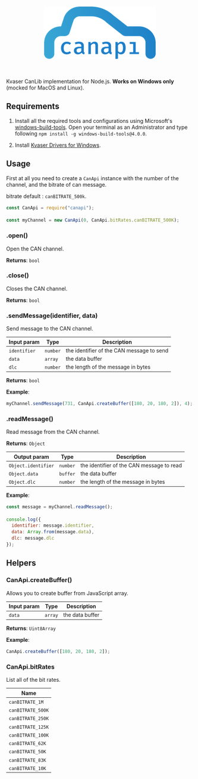 <p align="center">
    <img height="141" width="300" src="https://github.com/FadioIT/canapi/blob/master/logo.png?raw=true" />
    <br/>
    <br/>
    <br/>
</p>

Kvaser CanLib implementation for Node.js.
**Works on Windows only** (mocked for MacOS and Linux).

## Requirements

1. Install all the required tools and configurations using Microsoft's [windows-build-tools](https://github.com/felixrieseberg/windows-build-tools). Open your terminal as an Administrator and type following `npm install -g windows-build-tools@4.0.0`.

2. Install [Kvaser Drivers for Windows](https://www.kvaser.com/download/).

## Usage

First at all you need to create a `CanApi` instance with the number of the channel, and the bitrate of can message.

bitrate default : `canBITRATE_500k`.

```js
const CanApi = require("canapi");

const myChannel = new CanApi(0, CanApi.bitRates.canBITRATE_500K);
```

### .open()

Open the CAN channel.

**Returns**: `bool`

### .close()

Closes the CAN channel.

**Returns**: `bool`

### .sendMessage(identifier, data)

Send message to the CAN channel.

| Input param  | Type     | Description                               |
| ------------ | -------- | ----------------------------------------- |
| `identifier` | `number` | the identifier of the CAN message to send |
| `data`       | `array`  | the data buffer                           |
| `dlc`        | `number` | the length of the message in bytes        |

**Returns**: `bool`

**Example**:

```js
myChannel.sendMessage(731, CanApi.createBuffer([180, 20, 180, 2]), 4);
```

### .readMessage()

Read message from the CAN channel.

**Returns**: `Object`

| Output param        | Type     | Description                               |
| ------------------- | -------- | ----------------------------------------- |
| `Object.identifier` | `number` | the identifier of the CAN message to read |
| `Object.data`       | `buffer` | the data buffer                           |
| `Object.dlc`        | `number` | the length of the message in bytes        |

**Example**:

```js
const message = myChannel.readMessage();

console.log({
  identifier: message.identifier,
  data: Array.from(message.data),
  dlc: message.dlc
});
```

## Helpers

### CanApi.createBuffer()

Allows you to create buffer from JavaScript array.

| Input param | Type    | Description     |
| ----------- | ------- | --------------- |
| `data`      | `array` | the data buffer |

**Returns**: `Uint8Array`

**Example**:

```js
CanApi.createBuffer([180, 20, 180, 2]);
```

### CanApi.bitRates

List all of the bit rates.

| Name              |
| ----------------- |
| `canBITRATE_1M`   |
| `canBITRATE_500K` |
| `canBITRATE_250K` |
| `canBITRATE_125K` |
| `canBITRATE_100K` |
| `canBITRATE_62K`  |
| `canBITRATE_50K`  |
| `canBITRATE_83K`  |
| `canBITRATE_10K`  |
